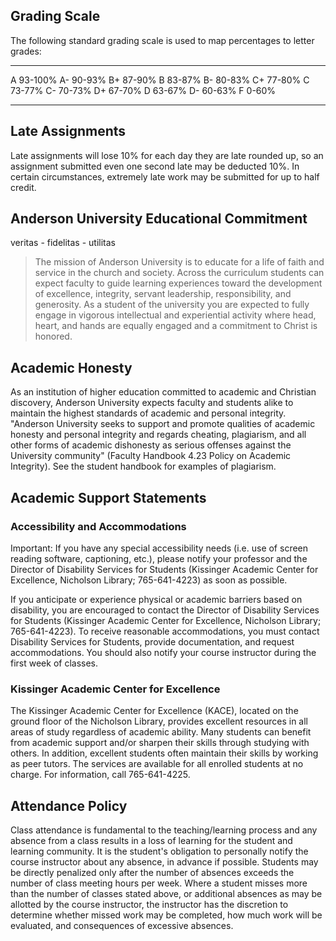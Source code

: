 Grading Scale
-------------

The following standard grading scale is used to map percentages to letter grades:

--- --------
A   93-100%
A-  90-93%
B+  87-90%
B   83-87%
B-  80-83%
C+  77-80%
C   73-77%
C-  70-73%
D+  67-70%
D   63-67%
D-  60-63%
F   0-60%
--- --------

Late Assignments
----------------

Late assignments will lose 10% for each day they are late rounded up, so an assignment submitted even one second late may be deducted 10%. In certain circumstances, extremely late work may be submitted for up to half credit.

Anderson University Educational Commitment
------------------------------------------

veritas - fidelitas - utilitas

> The mission of Anderson University is to educate for a life of faith and service in the church and
society. Across the curriculum students can expect faculty to guide learning experiences toward
the development of excellence, integrity, servant leadership, responsibility, and generosity.
As a student of the university you are expected to fully engage in vigorous intellectual and
experiential activity where head, heart, and hands are equally engaged and a commitment to
Christ is honored.

Academic Honesty
----------------

As an institution of higher education committed to academic and Christian discovery, Anderson
University expects faculty and students alike to maintain the highest standards of academic and
personal integrity. "Anderson University seeks to support and promote qualities of academic
honesty and personal integrity and regards cheating, plagiarism, and all other forms of academic
dishonesty as serious offenses against the University community" (Faculty Handbook 4.23
Policy on Academic Integrity). See the student handbook for examples of plagiarism.

Academic Support Statements
---------------------------

### Accessibility and Accommodations

Important: If you have any special accessibility needs (i.e. use of screen reading software,
captioning, etc.), please notify your professor and the Director of Disability Services for Students
(Kissinger Academic Center for Excellence, Nicholson Library; 765-641-4223) as soon as
possible.

If you anticipate or experience physical or academic barriers based on disability, you are
encouraged to contact the Director of Disability Services for Students (Kissinger Academic
Center for Excellence, Nicholson Library; 765-641-4223). To receive reasonable
accommodations, you must contact Disability Services for Students, provide documentation, and
request accommodations. You should also notify your course instructor during the first week of
classes.

### Kissinger Academic Center for Excellence

The Kissinger Academic Center for Excellence (KACE), located on the ground floor of the
Nicholson Library, provides excellent resources in all areas of study regardless of academic
ability. Many students can benefit from academic support and/or sharpen their skills through
studying with others. In addition, excellent students often maintain their skills by working as
peer tutors. The services are available for all enrolled students at no charge. For information, call
765-641-4225.

Attendance Policy
-----------------

Class attendance is fundamental to the teaching/learning process and any absence from a class
results in a loss of learning for the student and learning community. It is the student's obligation
to personally notify the course instructor about any absence, in advance if possible. Students may
be directly penalized only after the number of absences exceeds the number of class meeting
hours per week. Where a student misses more than the number of classes stated above, or
additional absences as may be allotted by the course instructor, the instructor has the discretion
to determine whether missed work may be completed, how much work will be evaluated, and
consequences of excessive absences.
